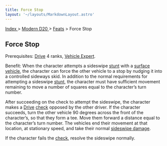 ```yaml
---
title: Force Stop
layout: '~/layouts/MarkdownLayout.astro'
---
```


[ Index ](/) > [ Modern D20 ](/modern.d20.srd) > [Feats](/modern.d20.srd/feats) > Force Stop

## Force Stop

Prerequisites: [Drive](/modern.d20.srd/skills/drive) 4 ranks, [Vehicle Expert](/modern.d20.srd/feats/vehicle.expert).

Benefit: When the character attempts a sideswipe
[stunt](/modern.d20.srd/vehicle.movement.and.combat/stunts) with a [surface vehicle](/modern.d20.srd/equipment/equipment.vehicles), the character can
force the other vehicle to a stop by nudging it into a controlled side­ways
skid. In addition to the normal requirements for attempting a sideswipe
[stunt](/modern.d20.srd/vehicle.movement.and.combat/stunts), the character
must have sufficient movement remaining to move a number of squares equal to
the character’s turn number.

After succeeding on the check to attempt the sideswipe, the character makes a
[Drive](/modern.d20.srd/skills/drive)
[check](/modern.d20.srd/skills/skill.basics.php#skill) opposed by the other
driver. If the character succeeds, turn the other vehicle 90 degrees across
the front of the character’s, so that they form a tee. Move them forward a
distance equal to the character’s turn number. The vehicles end their movement
at that location, at stationary speed, and take their normal [sideswipe damage](/modern.d20.srd/vehicle.movement.and.combat/resolving.collisions).

If the character fails the
[check](/modern.d20.srd/skills/skill.basics.php#skill), resolve the sideswipe
normally.

